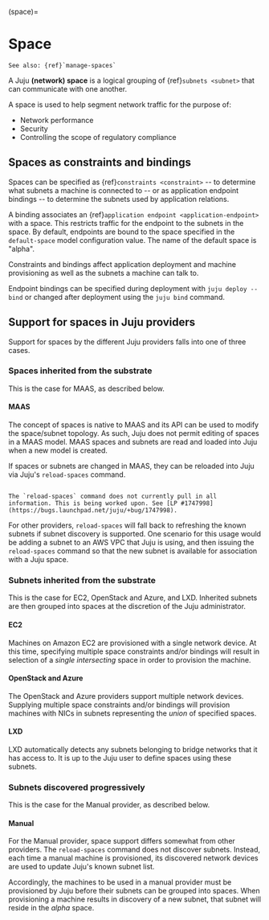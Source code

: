 (space)=
# Space

```{ibnote}
See also: {ref}`manage-spaces`
```

A Juju **(network) space** is a logical grouping of {ref}`subnets <subnet>` that can communicate with one another.

A space is used to help segment network traffic for the purpose of:
* Network performance
* Security
* Controlling the scope of regulatory compliance


## Spaces as constraints and bindings

Spaces can be specified as {ref}`constraints <constraint>` -- to determine what subnets a machine is connected to -- or as application endpoint bindings -- to determine the subnets used by application relations.

A binding associates an {ref}`application endpoint <application-endpoint>` with a space. This restricts traffic for the endpoint to the subnets in the space. By default, endpoints are bound to the space specified in the `default-space` model configuration value. The name of the default space is "alpha".


Constraints and bindings affect application deployment and machine provisioning as well as the subnets a machine can talk to.


Endpoint bindings can be specified during deployment with `juju deploy --bind` or changed after deployment using the `juju bind` command.

## Support for spaces in Juju providers


Support for spaces by the different Juju providers falls into one of three cases.

<!-- Joe says: There are 3 situations: (1) Spaces inherited from the substrate (MAAS). (2) Subnets inherited from the substrate, to be grouped at the discretion of the Juju administrator (LXD, OpenStack, AWS). (3) Subnets are only discovered as machines are added (Manual). -->

### Spaces inherited from the substrate


This is the case for MAAS, as described below.

#### MAAS

The concept of spaces is native to MAAS and its API can be used to modify the space/subnet topology. As such, Juju does not permit editing of spaces in a MAAS model. MAAS spaces and subnets are read and loaded into Juju when a new model is created.

If spaces or subnets are changed in MAAS, they can be reloaded into Juju via Juju's `reload-spaces` command.

```{important}

The `reload-spaces` command does not currently pull in all information. This is being worked upon. See [LP #1747998](https://bugs.launchpad.net/juju/+bug/1747998).

```

For other providers, `reload-spaces` will fall back to refreshing the known subnets if subnet discovery is supported. One scenario for this usage would be adding a subnet to an AWS VPC that Juju is using, and then issuing the `reload-spaces` command so that the new subnet is available for association with a Juju space.

### Subnets inherited from the substrate

This is the case for EC2, OpenStack and Azure, and LXD. Inherited subnets are then grouped into spaces at the discretion of the Juju administrator.

#### EC2

Machines on Amazon EC2 are provisioned with a single network device. At this time, specifying multiple space constraints and/or bindings will result in selection of a *single intersecting* space in order to provision the machine.

#### OpenStack and Azure

The OpenStack and Azure providers support multiple network devices. Supplying multiple space constraints and/or bindings will provision machines with NICs in subnets representing the *union* of specified spaces.

#### LXD

LXD automatically detects any subnets belonging to bridge networks that it has access to. It is up to the Juju user to define spaces using these subnets.

### Subnets discovered progressively

This is the case for the Manual provider, as described below.

#### Manual

For the Manual provider, space support differs somewhat from other providers. The `reload-spaces` command does not discover subnets. Instead, each time a manual machine is provisioned, its discovered network devices are used to update Juju's known subnet list.

Accordingly, the machines to be used in a manual provider must be provisioned by Juju before their subnets can be grouped into spaces. When provisioning a machine results in discovery of a new subnet, that subnet will reside in the _alpha_ space.


<!--(2) Subnets inherited from the substrate, to be grouped at the discretion of the Juju administrator. -->

<!--FROM https://discourse.charmhub.io/t/network-spaces-and-lxd/6325/3?u=tmihoc
Spaces are supported on LXD insofar as LXD can provision on subnets that you carve into spaces.


We use the LXD network API to detect subnets that are bridge networks. This may we pick up subnets not managed by LXD. On my local machine for example, it detects my Docker bridge and others.

[This patch](https://github.com/juju/juju/pull/12721) was the last in a series that added the support.
-->



<!--
Definition from MAAS: https://maas.io/docs/maas-concepts-and-terms-reference .

But: There are some differences between

https://discourse.maas.io/t/spaces-vs-fabrics-and-what-they-do/5656
-->

<!--A Juju **(network) space** is a group of one or more subnets that are visible to the Juju controller. -->

<!--
a network partition, protected by firewall rules.
M Vitaly:

- You cannot define a space without defining a subnet.

- The notion of space comes from MAAS. But the notion here is a bit different than it is there. In MAAS, two IP addresses in the same space can reach one another, even if they are from different subnets. In Juju, the definition is that a space is a group of subnets visible to the Juju controller. Visible != reachable.

-->
